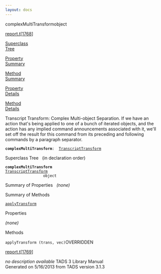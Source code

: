 ```yaml
---
layout: docs
---
```

<span class="title">complexMultiTransform</span><span class="type">object</span>

[report.t](../file/report.t.html)\[[1768](../source/report.t.html#1768)\]

[Superclass  
Tree](#_SuperClassTree_)

[Property  
Summary](#_PropSummary_)

[Method  
Summary](#_MethodSummary_)

[Property  
Details](#_Properties_)

[Method  
Details](#_Methods_)



Transcript Transform: Complex Multi-object Separation. If we have an
action that's being applied to one of a bunch of iterated objects, and
the action has any implied command announcements associated with it,
we'll set off the result for this command from its preceding and
following commands by a paragraph separator.

**`complexMultiTransform`**` :   `[`TranscriptTransform`](../object/TranscriptTransform.html)



<span id="_SuperClassTree_"></span>



<span class="hdln">Superclass Tree</span>   (in declaration order)



**`complexMultiTransform`**  
[`TranscriptTransform`](../object/TranscriptTransform.html)  
`                 object`  
<span id="_PropSummary_"></span>



<span class="hdln">Summary of Properties</span>  
*(none)* <span id="_MethodSummary_"></span>



<span class="hdln">Summary of Methods</span>  



[`applyTransform`](#applyTransform)



<span id="_Properties_"></span>



<span class="hdln">Properties</span>  



*(none)* <span id="_Methods_"></span>



<span class="hdln">Methods</span>  



<span id="applyTransform"></span>

`applyTransform (trans, vec)`<span class="rem">OVERRIDDEN</span>

[report.t](../file/report.t.html)\[[1769](../source/report.t.html#1769)\]



*no description available*
TADS 3 Library Manual  
Generated on 5/16/2013 from TADS version 3.1.3


